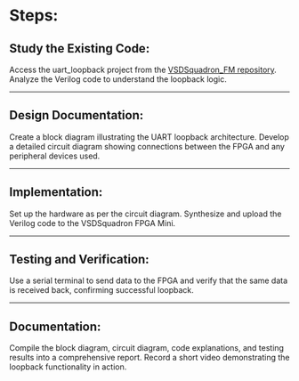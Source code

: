 # Steps:

## Study the Existing Code:
Access the uart_loopback project from the [VSDSquadron_FM repository](https://github.com/5353Vinamra/VSDSquadron-FPGA-Mini-board/tree/main/Task%202/uart_loopback).
Analyze the Verilog code to understand the loopback logic.

---

## Design Documentation:
Create a block diagram illustrating the UART loopback architecture.
Develop a detailed circuit diagram showing connections between the FPGA and any peripheral devices used.

---

## Implementation:
Set up the hardware as per the circuit diagram.
Synthesize and upload the Verilog code to the VSDSquadron FPGA Mini.

---

## Testing and Verification:
Use a serial terminal to send data to the FPGA and verify that the same data is received back, confirming successful loopback.

---

## Documentation:
Compile the block diagram, circuit diagram, code explanations, and testing results into a comprehensive report.
Record a short video demonstrating the loopback functionality in action.

